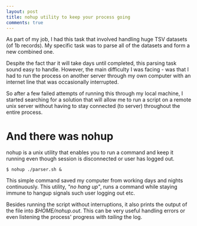 ```yaml
---
layout: post
title: nohup utility to keep your process going
comments: true
---
```


As part of my job, I had this task that involved handling huge TSV datasets (of 1b records). My specific task was to parse all of the datasets and form a new combined one. 

Despite the fact thar it will take days until completed, this parsing task sound easy to handle. However, the main difficulty I was facing - was that I had to run the process on another server through my own computer with an internet line that was occasionally interrupted.

So after a few failed attempts of running this through my local machine, I started searching for a solution that will allow me to run a script on a remote unix server without having to stay connected (to server) throughout the entire process.

# And there was nohup

nohup is a unix utility that enables you to run a command and keep it running even though session is disconnected or user has logged out.

    $ nohup ./parser.sh &

This simple command saved my computer from working days and nights continuously. This utility, _"no hang up"_, runs a command while staying immune to hangup signals such user logging out etc. 

Besides running the script without interruptions, it also prints the output of the file into _$HOME/nohup.out_. This can be very useful handling errors or even listening the process' progress with _tailing_ the log.

	